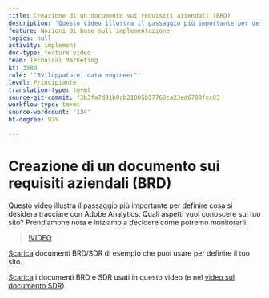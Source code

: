 ```yaml
---
title: Creazione di un documento sui requisiti aziendali (BRD)
description: 'Questo video illustra il passaggio più importante per definire cosa si desidera tracciare con Adobe Analytics. Quali aspetti vuoi conoscere sul tuo sito? Prendiamone nota e iniziamo a decidere come potremo monitorarli. '
feature: Nozioni di base sull’implementazione
topics: null
activity: implement
doc-type: feature video
team: Technical Marketing
kt: 3580
role: '"Sviluppatore, data engineer"'
level: Principiante
translation-type: tm+mt
source-git-commit: f3b3fa7d91b0cb21005b57768ca23ed6700fcc03
workflow-type: tm+mt
source-wordcount: '134'
ht-degree: 97%

---
```



# Creazione di un documento sui requisiti aziendali (BRD)

Questo video illustra il passaggio più importante per definire cosa si desidera tracciare con Adobe Analytics. Quali aspetti vuoi conoscere sul tuo sito? Prendiamone nota e iniziamo a decidere come potremo monitorarli.

>[!VIDEO](https://video.tv.adobe.com/v/28758/?quality=12)

[Scarica](https://analytics.enablementadobe.com/files/brd-sdr-sample-template.xlsx) documenti BRD/SDR di esempio che puoi usare per definire il tuo sito.

[Scarica](https://analytics.enablementadobe.com/files/geometrixx-clothiers-brd-sdr.xlsx) i documenti BRD e SDR usati in questo video (e nel [video sul documento SDR](creating-and-maintaining-an-sdr.md)).
